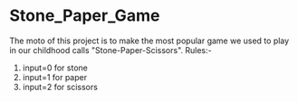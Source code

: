 # Stone_Paper_Game
The moto of this project is to make the most popular game we used to play in our childhood calls "Stone-Paper-Scissors". Rules:-

1. input=0 for stone
2. input=1 for paper
3. input=2 for scissors
